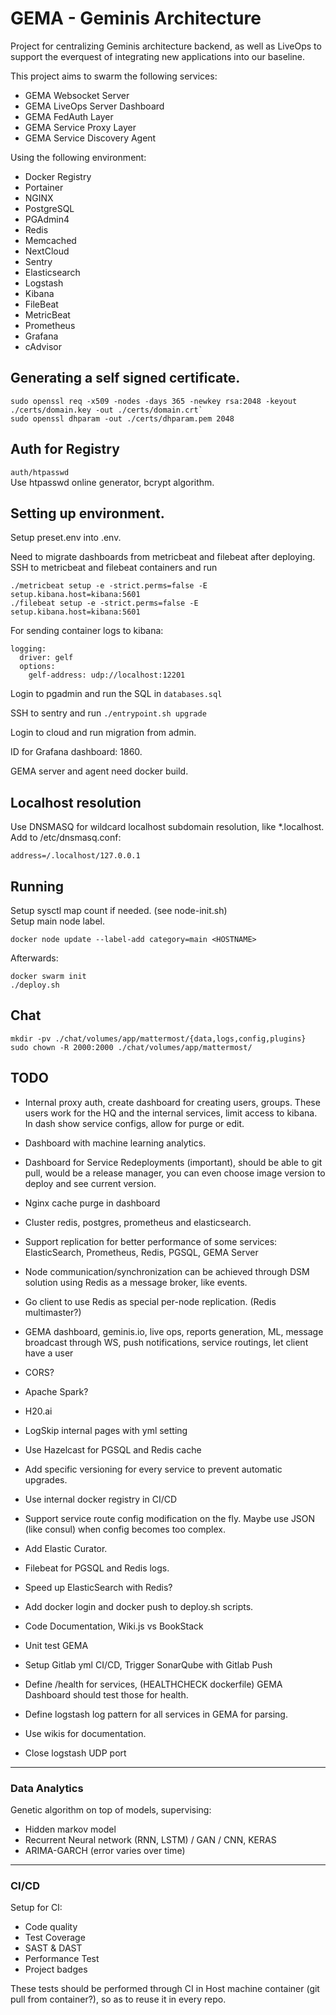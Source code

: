 # GEMA - Geminis Architecture

Project for centralizing Geminis architecture backend, as well as LiveOps to support the everquest of integrating new applications into our baseline.

This project aims to swarm the following services:

* GEMA Websocket Server
* GEMA LiveOps Server Dashboard
* GEMA FedAuth Layer
* GEMA Service Proxy Layer
* GEMA Service Discovery Agent

Using the following environment:

* Docker Registry
* Portainer
* NGINX
* PostgreSQL
* PGAdmin4
* Redis
* Memcached
* NextCloud
* Sentry
* Elasticsearch
* Logstash
* Kibana
* FileBeat
* MetricBeat
* Prometheus
* Grafana
* cAdvisor

## Generating a self signed certificate.
```
sudo openssl req -x509 -nodes -days 365 -newkey rsa:2048 -keyout ./certs/domain.key -out ./certs/domain.crt` 
sudo openssl dhparam -out ./certs/dhparam.pem 2048
```

## Auth for Registry
`auth/htpasswd`  
Use htpasswd online generator, bcrypt algorithm.

## Setting up environment.
Setup preset.env into .env.  

Need to migrate dashboards from metricbeat and filebeat after deploying.  
SSH to metricbeat and filebeat containers and run 

```
./metricbeat setup -e -strict.perms=false -E setup.kibana.host=kibana:5601
./filebeat setup -e -strict.perms=false -E setup.kibana.host=kibana:5601
```

For sending container logs to kibana: 
```
logging:
  driver: gelf
  options:
    gelf-address: udp://localhost:12201
```

Login to pgadmin and run the SQL in `databases.sql`

SSH to sentry and run `./entrypoint.sh upgrade`

Login to cloud and run migration from admin.

ID for Grafana dashboard: 1860. 

GEMA server and agent need docker build.

## Localhost resolution
Use DNSMASQ for wildcard localhost subdomain resolution, like *.localhost.
Add to /etc/dnsmasq.conf:

```
address=/.localhost/127.0.0.1
```

## Running

Setup sysctl map count if needed. (see node-init.sh)  
Setup main node label.  

```
docker node update --label-add category=main <HOSTNAME>
```

Afterwards:  

```
docker swarm init
./deploy.sh
```

## Chat

```
mkdir -pv ./chat/volumes/app/mattermost/{data,logs,config,plugins}
sudo chown -R 2000:2000 ./chat/volumes/app/mattermost/
```

## TODO

* Internal proxy auth, create dashboard for creating users, groups. These users work for the HQ and the internal services, limit access to kibana. In dash show service configs, allow for purge or edit.
* Dashboard with machine learning analytics.
* Dashboard for Service Redeployments (important), should be able to git pull, would be a release manager, you can even choose image version to deploy and see current version.
* Nginx cache purge in dashboard
* Cluster redis, postgres, prometheus and elasticsearch.
* Support replication for better performance of some services: ElasticSearch, Prometheus, Redis, PGSQL, GEMA Server
* Node communication/synchronization can be achieved through DSM solution using Redis as a message broker, like events.
* Go client to use Redis as special per-node replication. (Redis multimaster?)
* GEMA dashboard, geminis.io, live ops, reports generation, ML, message broadcast through WS, push notifications, service routings, let client have a user
* CORS?
* Apache Spark?
* H20.ai
* LogSkip internal pages with yml setting
* Use Hazelcast for PGSQL and Redis cache
* Add specific versioning for every service to prevent automatic upgrades.
* Use internal docker registry in CI/CD
* Support service route config modification on the fly. Maybe use JSON (like consul) when config becomes too complex.
* Add Elastic Curator.
* Filebeat for PGSQL and Redis logs.
* Speed up ElasticSearch with Redis?
* Add docker login and docker push to deploy.sh scripts.


* Code Documentation, Wiki.js vs BookStack
* Unit test GEMA
* Setup Gitlab yml CI/CD, Trigger SonarQube with Gitlab Push
* Define /health for services, (HEALTHCHECK dockerfile) GEMA Dashboard should test those for health.
* Define logstash log pattern for all services in GEMA for parsing.
* Use wikis for documentation.


* Close logstash UDP port

---

### Data Analytics
Genetic algorithm on top of models, supervising:  
* Hidden markov model
* Recurrent Neural network (RNN, LSTM) / GAN / CNN, KERAS
* ARIMA-GARCH (error varies over time)

---

### CI/CD
Setup for CI:

* Code quality
* Test Coverage
* SAST & DAST
* Performance Test
* Project badges

These tests should be performed through CI in Host machine container (git pull from container?), so as to reuse it in every repo.
